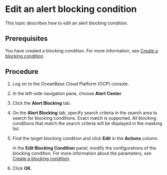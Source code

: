 # Edit an alert blocking condition

This topic describes how to edit an alert blocking condition. 

## Prerequisites

You have created a blocking condition. For more information, see [Create a blocking condition](100.create-a-blocking-condition.md). 

## Procedure

1. Log on to the OceanBase Cloud Platform (OCP) console. 

2. In the left-side navigation pane, choose **Alert Center**. 

3. Click the **Alert Blocking** tab. 

4. On the **Alert Blocking** tab, specify search criteria in the search area to search for blocking conditions. Exact match is supported. All blocking conditions that match the search criteria will be displayed in the masking list. 

5. Find the target blocking condition and click **Edit** in the **Actions** column. 

   In the **Edit Blocking Condition** panel, modify the configurations of the blocking condition. For more information about the parameters, see [Create a blocking condition](100.create-a-blocking-condition.md). 

6. Click **OK**. 
